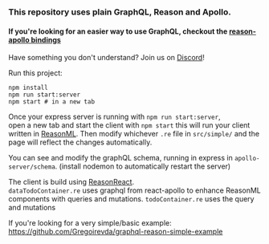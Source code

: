 ### This repository uses plain GraphQL, Reason and Apollo.
#### If you're looking for an easier way to use GraphQL, checkout the [reason-apollo bindings](https://github.com/Gregoirevda/reason-apollo)

Have something you don't understand? Join us on [Discord](https://discord.gg/reasonml)!

Run this project:

```
npm install
npm run start:server
npm start # in a new tab
```

Once your express server is running with `npm run start:server`,  
open a new tab and start the client with `npm start`
this will run your client written in [ReasonML](https://reasonml.github.io/).
Then modify whichever `.re` file in `src/simple/` and the page will reflect the changes automatically.

You can see and modify the graphQL schema, running in express in `apollo-server/schema`. (install nodemon to automatically restart the server)

The client is build using [ReasonReact](https://github.com/reasonml/reason-react).  
`dataTodoContainer.re` uses graphql from react-apollo to enhance ReasonML components with queries and mutations.
`todoContainer.re` uses the query and mutations

If you're looking for a very simple/basic example: https://github.com/Gregoirevda/graphql-reason-simple-example
